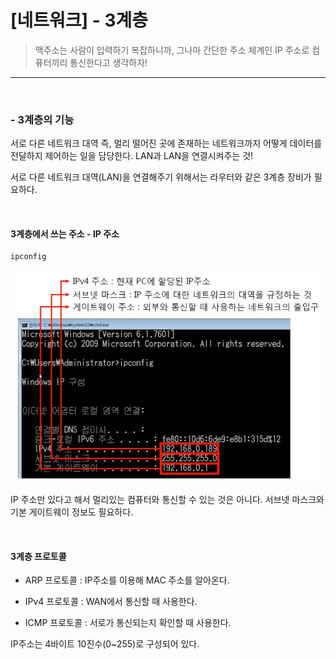 # [네트워크] - 3계층

> 맥주소는 사람이 입력하기 복잡하니까, 그나마 간단한 주소 체계인 IP 주소로 컴퓨터끼리 통신한다고 생각하자!

<hr>

<br>

### - 3계층의 기능

서로 다른 네트워크 대역 즉, 멀리 떨어진 곳에 존재하는 네트워크까지 어떻게 데이터를 전달하지 제어하는 일을 담당한다. LAN과 LAN을 연결시켜주는 것!

서로 다른 네트워크 대역(LAN)을 연결해주기 위해서는 라우터와 같은 3계층 장비가 필요하다.

<br>

#### 3계층에서 쓰는 주소 - IP 주소

```bash
ipconfig
```

![image-20230112040338482](%5B%EB%84%A4%ED%8A%B8%EC%9B%8C%ED%81%AC%5D%20-%203%EA%B3%84%EC%B8%B5.assets/image-20230112040338482.png)

IP 주소만 있다고 해서 멀리있는 컴퓨터와 통신할 수 있는 것은 아니다. 서브넷 마스크와 기본 게이트웨이 정보도 필요하다.

<BR>

#### 3계층 프로토콜

- ARP 프로토콜 : IP주소를 이용해 MAC 주소를 알아온다.
- IPv4 프로토콜 : WAN에서 통신할 때 사용한다.

- ICMP 프로토콜 : 서로가 통신되는지 확인할 때 사용한다.

 



IP주소는 4바이트 10진수(0~255)로 구성되어 있다.









 















